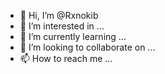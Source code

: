- 👋 Hi, I’m @Rxnokib
- 👀 I’m interested in ...
- 🌱 I’m currently learning ...
- 💞️ I’m looking to collaborate on ...
- 📫 How to reach me ...

<!---
Rxnokib/Rxnokib is a ✨ special ✨ repository because its `README.md` (this file) appears on your GitHub profile.
You can click the Preview link to take a look at your changes.
-
